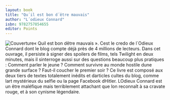 ```yaml
---
layout: book
title: "Qu´il est bon d´être mauvais"
author: "L´odieux Connard"
isbn: 9782757854655
editor: Points
---
```


![Couverture](/img/9782757854655.jpg)« Quil est bon dêtre mauvais ». Cest le credo de l´Odieux Connard dont le blog compte déjà près de 4 millions de lecteurs. Dans cet ouvrage, il persiste à signer des spoilers de films, tels Twilight en deux minutes, mais il sinterroge aussi sur des questions beaucoup plus pratiques : Comment parler le jeune ? Comment survivre au monde hostile dune grande surface ? Faut-il coucher le premier soir ? Ce livre est composé aux deux tiers de textes totalement inédits et darticles cultes du blog, comme lart mystérieux du selfie ou la page Facebook dHitler. LOdieux Connard est un être maléfique mais terriblement attachant que lon reconnaît à sa cravate rouge, et à son cynisme légendaire.
